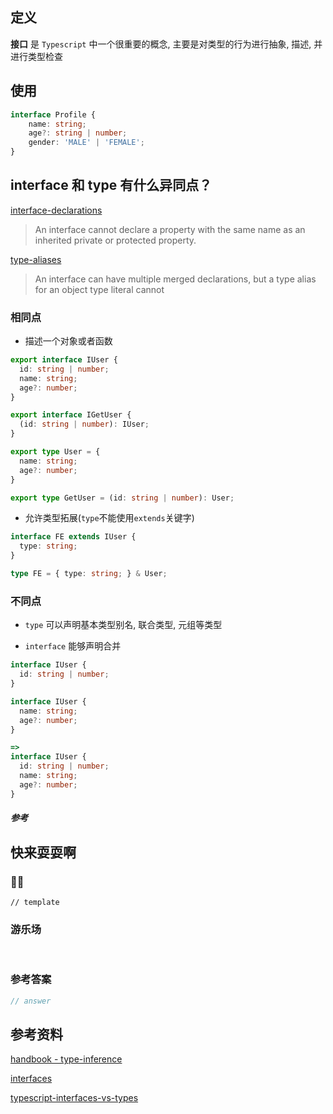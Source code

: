 ## 定义

**接口** 是 `Typescript` 中一个很重要的概念, 主要是对类型的行为进行抽象, 描述, 并进行类型检查

## 使用

```ts
interface Profile {
	name: string;
	age?: string | number;
	gender: 'MALE' | 'FEMALE';
}
```

## interface 和 type 有什么异同点？

[interface-declarations](https://github.com/Microsoft/TypeScript/blob/master/doc/spec.md#71-interface-declarations)

> An interface cannot declare a property with the same name as an inherited private or protected property.

[type-aliases](https://github.com/Microsoft/TypeScript/blob/master/doc/spec.md#310-type-aliases)

> An interface can have multiple merged declarations, but a type alias for an object type literal cannot

### 相同点

- 描述一个对象或者函数

```typescript
export interface IUser {
  id: string | number;
  name: string;
  age?: number;
}

export interface IGetUser {
  (id: string | number): IUser;
}

export type User = {
  name: string;
  age?: number;
}

export type GetUser = (id: string | number): User;

```

- 允许类型拓展(`type`不能使用`extends`关键字)

```typescript
interface FE extends IUser {
  type: string;
}

type FE = { type: string; } & User;

```

### 不同点

- `type` 可以声明基本类型别名, 联合类型, 元组等类型

- `interface` 能够声明合并

```typescript
interface IUser {
  id: string | number;
}

interface IUser {
  name: string;
  age?: number;
}

=>
interface IUser {
  id: string | number;
  name: string;
  age?: number;
}
```

##### 参考



## 快来耍耍啊

### 🌰🌰

<!-- 题目 -->

```
// template
```

### 游乐场

<br />

<Editor
  value='// enjoy yourself'
/>

### 参考答案

```ts
// answer
```

## 参考资料

[handbook - type-inference](https://www.typescriptlang.org/docs/handbook/type-inference.html)

[interfaces](https://basarat.gitbook.io/typescript/type-system/interfaces)

[typescript-interfaces-vs-types](https://stackoverflow.com/questions/37233735/typescript-interfaces-vs-types)
